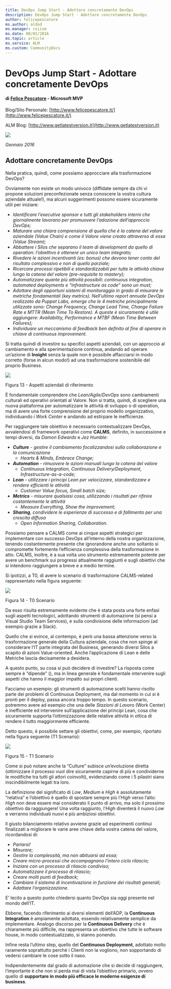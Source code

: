 ```yaml
---
title: DevOps Jump Start - Adottare concretamente DevOps
description: DevOps Jump Start - Adottare concretamente DevOps
author: felicepescatore
ms.author: aldod
ms.manager: csiism
ms.date: 08/01/2016
ms.topic: article
ms.service: ALM
ms.custom: CommunityDocs
---
```


# DevOps Jump Start - Adottare concretamente DevOps

#### di [Felice Pescatore](https://mvp.microsoft.com/it-it/mvp/Felice%20%20Pescatore-5001016) - Microsoft MVP

Blog/Sito Personale: [http://www.felicepescatore.it/](http://www.felicepescatore.it/)

ALM Blog: [http://www.getlatestversion.it](http://www.getlatestversion.it)

![](img/MVPLogo.png)

*Gennaio 2016* 


Adottare concretamente DevOps
-----------------------------

Nella pratica, quindi, come possiamo approcciare alla trasformazione
DevOps?

Ovviamente non esiste un modo univoco (diffidate sempre da chi vi
propone soluzioni preconfezionate senza conoscere la vostra cultura
aziendale attuale!), ma alcuni suggerimenti possono essere sicuramente
utili per iniziare:
-   *Identificare l’executive sponsor e tutti gli stakeholders interni
    che giornalmente lavorano per promuovere l’adozione dell’approccio
    DevOps;*
-   *Maturare una chiara comprensione di quella che è la catena del
    valore aziendale (Value Chain) e come il Valore viene creato
    attraverso di essa (Value Stream);*
-   *Abbattere i Silos che separano il team di development da quello di
    operation: l’obiettivo è ottenere un unico team integrato;*
-   *Rivedere le azioni incentivanti (es: bonus) che devono tener conto
    del risultato complessivo e non di quello parziale;*
-   *Ricercare processi ripetibili e standardizzabili per tutte le
    attività chiave lungo la catena del valore (pre-requisite to
    mastery);*
-   *Automatizzare quante più attività possibili: continuous
    integration, automated deployments e “infrastructure as code” sono
    un must;*
-   *Adottare degli opportuni sistemi di monitoraggio in grado di
    misurare le metriche fondamentali (key metrics). Nell’ultimo report
    annuale DevOps realizzato da Puppet Labs, emerge che le 4 metriche
    principalmente utilizzate sono: Change Frequency, Change Lead Time,
    Change Failure Rate e MTTR (Mean Time To Restore). A queste è
    sicuramente è utile aggiungere: Availability, Performance e MTBF
    (Mean Time Between Failures);*
-   *Individuare un meccanismo di feedback ben definito al fine di
    operare in chiave di continuous improvement.*

Si tratta quindi di investire su specifici aspetti aziendali, con un
approccio al cambiamento e alla sperimentazione continua, andando ad
operare un’azione di **Insight** senza la quale non è possibile
affacciarsi in modo corretto (forse in alcun modo!) ad una
trasformazione sostenibile del proprio Business.

![](./img/DevOps-Adopt/image19.png)


Figura 13 - Aspetti aziendali di riferimento

È fondamentale comprendere che *Lean/Agile/DevOps* sono cambiamenti
culturali ed operativi orientati al Valore. Non si tratta, quindi, di
scegliere una nuova piattaforma per automatizzare le attività di
sviluppo o di operation, ma di avere una forte comprensione del proprio
modello organizzativo, individuando *i Work Center* e andando ad
estirpare le inefficienze.

Per raggiungere tale obiettivo è necessario contestualizzare DevOps,
avvalendosi di framework operativi come **CALMS**, definito, in
successione e tempi diversi, da *Damon Edwards* e *Jez Humble*:

-   _**Culture** - gestire il cambiamento focalizzandosi sulla collaborazione e la comunicazione_
    - *Hearts & Minds, Embrace Change;*
-   _**Automation** - rimuovere le azioni manuali lungo la catena del valore_
    - *Continuous Integration, Continuous Delivery/Deployment, Infrastructure-as-a-code;*
-   _**Lean** - utilizzare i principi Lean per velocizzare, standardizzare e rendere efficienti le attività_
    -   *Customer Value focus, Small batch size;*
-   _**Metrics** - misurare qualsiasi cosa, utilizzando i risultati per rifinire costantemente le attività_
    -   *Measure Everything, Show the improvement;*
-   _**Sharing**, condividere le esperienze di successo e di fallimento per una crescita diffusa_
    -   *Open Information Sharing, Collaboration.*

Possiamo pensare a CALMS come ai cinque aspetti strategici per
implementare con successo DevOps all’interno della nostra
organizzazione, tenendo costantemente presente che ignorandone anche uno
soltanto si compromette fortemente l’efficienza complessiva della
trasformazione in atto. CALMS, inoltre, è a sua volta uno strumento
estremamente potente per avere un benchmark sui progressi attualmente
raggiunti e sugli obiettivi che si intendono raggiungere a breve e a
medio termine.

Si ipotizzi, a T0, di avere lo scenario di trasformazione CALMS-related
rappresentato nella figura seguente:

![](./img/DevOps-Adopt/image20.png)


Figura 14 - T0 Scenario

Da esso risulta estremamente evidente che è stata posta una forte enfasi
sugli aspetti tecnologici, adottando strumenti di automazione (si pensi
a Visual Studio Team Services), e sulla condivisione delle informazioni
(ad esempio grazie a Slack).

Quello che si evince, al contempo, è però una bassa attenzione verso la
trasformazione generale della Cultura aziendale, cosa che non spinge al
considerare l’IT parte integrata del Business, generando diversi Silos a
scapito di azioni Value-oriented. Anche l’applicazione di Lean e delle
Metriche lascia decisamente a desidera.

A questo punto, su cosa si può decidere di investire? La risposta come
sempre è “dipende” (), ma in linea generale è fondamentale intervenire
sugli aspetti che hanno il maggior impatto sui propri clienti.

Facciamo un esempio: gli strumenti di automazione scelti hanno risolto
parte dei problemi di Continuous Deployment, ma dal momento in cui si è
pronti per il deploy, passa ancora troppo tempo. In questo scenario,
potremmo avere ad esempio che una delle *Stazioni di Lavoro* (Work
Center) è inefficiente ed intervenire sull’applicazione dei principi
Lean, cosa che sicuramente supporta l’ottimizzazione delle relative
attività in ottica di rendere il tutto maggiormente efficiente.

Detto questo, è possibile settare gli obiettivi, come, per esempio,
riportato nella figura seguente (T1 Scenario):

![](./img/DevOps-Adopt/image21.png)


Figura 15 - T1 Scenario

Come si può notare anche la “Culture” subisce un’evoluzione diretta
(ottimizzare il processo vuol dire sicuramente capirne di più e
condividerne le modifiche tra tutti gli attori coinvolti), evidenziando
come i 5 pilastri siano inscindibilmente legati tra loro.

La definizione del significato di *Low*, *Medium* e *High* è
assolutamente “relativa” e l’obiettivo è quello di spostare sempre più
l’*High* verso l’alto: *High* non deve essere mai considerato il punto
di arrivo, ma solo il prossimo obiettivo da raggiungere! Una volta
raggiunto, l’*High* diventerà il nuovo *Low* e verranno individuati
nuovi e più ambiziosi obiettivi.

Il giusto bilanciamento relativo avviene grazie ad esperimenti continui
finalizzati a migliorare le varie aree chiave della vostra catena del
valore, ricordandosi di:
-   *Parlarsi!*
-   *Misurare;*
-   *Gestire la complessità, ma non abituarsi ad essa;*
-   *Creare micro-processi che accompagnano l’intero ciclo rilascio;*
-   *Iniziare con un processo di rilascio condiviso;*
-   *Automatizzare il processo di rilascio;*
-   *Creare molti punti di feedback;*
-   *Cambiare il sistema di incentivazione in funzione dei risultati
    generali;*
-   *Adattare l’organizzazione.*

E’ lecito a questo punto chiedersi quanto DevOps sia oggi presente nel
mondo dell’IT.

Ebbene, facendo riferimento ai dversi elementi dell’ADP, la **Continuous
Integration** è ampiamente adottata, essendo relativamente semplice da
implementare. Analogo discorso per la **Continuous Delivery** che è
chiaramente più difficile, ma rappresenta un obiettivo che tutte le
software house, in modo contestualizzato, si stanno ponendo.

Infine resta l’ultimo step, quello del **Continuous Deployment**,
adottato molto raramente soprattutto perché i Clienti non la vogliono,
non sopportando di vedersi cambiare le cose sotto il naso.

Indipendentemente dal grado di automazione che si decide di raggiungere,
l’importante è che non si perda mai di vista l’obiettivo primario,
ovvero quello di **supportare in modo più efficace le moderne esigenze
di business**.


